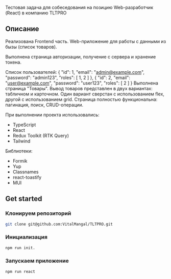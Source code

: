 Тестовая задача для собеседования на
позицию Web-разработчик (React) в компанию TLTPRO

## Описание

Реализована Frontend часть.
Web-приложение для работы с данными из бызы (список товаров). 

Выполнена страница авторизации, получение с сервера и хранение токена.

Список пользователей:
{
    "id": 1,
    "email": "admin@example.com",
    "password": "admin123",
    "roles": [ 1, 2 ]
},
{
    "id": 2,
    "email": "user@example.com",
    "password": "user123",
    "roles": [ 2 ]
}
Выполнена страница "Товары". Вывод товаров представлен в двух вариантах: табличном и карточном. Один вариант сверстан с использованием flex, другой с использованием grid. Страница полностью функциональна: пагинация, поиск, CRUD-операции.

При выполнении проекта использовались:
 - TypeScript
 - React
 - Redux Toolkit (RTK Query)
 - Tailwind

Библиотеки:
 - Formik
 - Yup
 - Classnames
 - react-toastify
 - MUI

## Get started

### Клонируем репозиторий

```bash
git clone git@github.com:VitalMangal/TLTPRO.git
```

### Инициализация

```bash
npm run init.
```

### Запускаем приложение

```bash
npm run react
```
